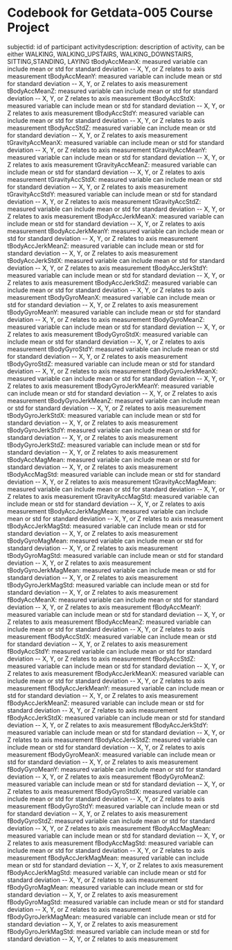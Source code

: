 Codebook for Getdata-005 Course Project
=======================
subjectid: id of participant
activitydescription: description of activity, can be either WALKING, WALKING_UPSTAIRS,
WALKING_DOWNSTAIRS, SITTING,STANDING, LAYING
tBodyAccMeanX: measured variable can include mean or std for standard deviation -- X,
Y, or  Z relates to axis measurement
tBodyAccMeanY: measured variable can include mean or std for standard deviation -- X,
Y, or  Z relates to axis measurement
tBodyAccMeanZ: measured variable can include mean or std for standard deviation -- X,
Y, or  Z relates to axis measurement
tBodyAccStdX: measured variable can include mean or std for standard deviation -- X, Y,
or  Z relates to axis measurement
tBodyAccStdY: measured variable can include mean or std for standard deviation -- X, Y,
or  Z relates to axis measurement
tBodyAccStdZ: measured variable can include mean or std for standard deviation -- X, Y,
or  Z relates to axis measurement
tGravityAccMeanX: measured variable can include mean or std for standard deviation --
X, Y, or  Z relates to axis measurement
tGravityAccMeanY: measured variable can include mean or std for standard deviation --
X, Y, or  Z relates to axis measurement
tGravityAccMeanZ: measured variable can include mean or std for standard deviation --
X, Y, or  Z relates to axis measurement
tGravityAccStdX: measured variable can include mean or std for standard deviation -- X,
Y, or  Z relates to axis measurement
tGravityAccStdY: measured variable can include mean or std for standard deviation -- X,
Y, or  Z relates to axis measurement
tGravityAccStdZ: measured variable can include mean or std for standard deviation -- X,
Y, or  Z relates to axis measurement
tBodyAccJerkMeanX: measured variable can include mean or std for standard deviation --
X, Y, or  Z relates to axis measurement
tBodyAccJerkMeanY: measured variable can include mean or std for standard deviation --
X, Y, or  Z relates to axis measurement
tBodyAccJerkMeanZ: measured variable can include mean or std for standard deviation --
X, Y, or  Z relates to axis measurement
tBodyAccJerkStdX: measured variable can include mean or std for standard deviation --
X, Y, or  Z relates to axis measurement
tBodyAccJerkStdY: measured variable can include mean or std for standard deviation --
X, Y, or  Z relates to axis measurement
tBodyAccJerkStdZ: measured variable can include mean or std for standard deviation --
X, Y, or  Z relates to axis measurement
tBodyGyroMeanX: measured variable can include mean or std for standard deviation -- X,
Y, or  Z relates to axis measurement
tBodyGyroMeanY: measured variable can include mean or std for standard deviation -- X,
Y, or  Z relates to axis measurement
tBodyGyroMeanZ: measured variable can include mean or std for standard deviation -- X,
Y, or  Z relates to axis measurement
tBodyGyroStdX: measured variable can include mean or std for standard deviation -- X,
Y, or  Z relates to axis measurement
tBodyGyroStdY: measured variable can include mean or std for standard deviation -- X,
Y, or  Z relates to axis measurement
tBodyGyroStdZ: measured variable can include mean or std for standard deviation -- X,
Y, or  Z relates to axis measurement
tBodyGyroJerkMeanX: measured variable can include mean or std for standard deviation --
X, Y, or  Z relates to axis measurement
tBodyGyroJerkMeanY: measured variable can include mean or std for standard deviation --
X, Y, or  Z relates to axis measurement
tBodyGyroJerkMeanZ: measured variable can include mean or std for standard deviation --
X, Y, or  Z relates to axis measurement
tBodyGyroJerkStdX: measured variable can include mean or std for standard deviation --
X, Y, or  Z relates to axis measurement
tBodyGyroJerkStdY: measured variable can include mean or std for standard deviation --
X, Y, or  Z relates to axis measurement
tBodyGyroJerkStdZ: measured variable can include mean or std for standard deviation --
X, Y, or  Z relates to axis measurement
tBodyAccMagMean: measured variable can include mean or std for standard deviation -- X,
Y, or  Z relates to axis measurement
tBodyAccMagStd: measured variable can include mean or std for standard deviation -- X,
Y, or  Z relates to axis measurement
tGravityAccMagMean: measured variable can include mean or std for standard deviation --
X, Y, or  Z relates to axis measurement
tGravityAccMagStd: measured variable can include mean or std for standard deviation --
X, Y, or  Z relates to axis measurement
tBodyAccJerkMagMean: measured variable can include mean or std for standard deviation
-- X, Y, or  Z relates to axis measurement
tBodyAccJerkMagStd: measured variable can include mean or std for standard deviation --
X, Y, or  Z relates to axis measurement
tBodyGyroMagMean: measured variable can include mean or std for standard deviation --
X, Y, or  Z relates to axis measurement
tBodyGyroMagStd: measured variable can include mean or std for standard deviation -- X,
Y, or  Z relates to axis measurement
tBodyGyroJerkMagMean: measured variable can include mean or std for standard deviation
-- X, Y, or  Z relates to axis measurement
tBodyGyroJerkMagStd: measured variable can include mean or std for standard deviation
-- X, Y, or  Z relates to axis measurement
fBodyAccMeanX: measured variable can include mean or std for standard deviation -- X,
Y, or  Z relates to axis measurement
fBodyAccMeanY: measured variable can include mean or std for standard deviation -- X,
Y, or  Z relates to axis measurement
fBodyAccMeanZ: measured variable can include mean or std for standard deviation -- X,
Y, or  Z relates to axis measurement
fBodyAccStdX: measured variable can include mean or std for standard deviation -- X, Y,
or  Z relates to axis measurement
fBodyAccStdY: measured variable can include mean or std for standard deviation -- X, Y,
or  Z relates to axis measurement
fBodyAccStdZ: measured variable can include mean or std for standard deviation -- X, Y,
or  Z relates to axis measurement
fBodyAccJerkMeanX: measured variable can include mean or std for standard deviation --
X, Y, or  Z relates to axis measurement
fBodyAccJerkMeanY: measured variable can include mean or std for standard deviation --
X, Y, or  Z relates to axis measurement
fBodyAccJerkMeanZ: measured variable can include mean or std for standard deviation --
X, Y, or  Z relates to axis measurement
fBodyAccJerkStdX: measured variable can include mean or std for standard deviation --
X, Y, or  Z relates to axis measurement
fBodyAccJerkStdY: measured variable can include mean or std for standard deviation --
X, Y, or  Z relates to axis measurement
fBodyAccJerkStdZ: measured variable can include mean or std for standard deviation --
X, Y, or  Z relates to axis measurement
fBodyGyroMeanX: measured variable can include mean or std for standard deviation -- X,
Y, or  Z relates to axis measurement
fBodyGyroMeanY: measured variable can include mean or std for standard deviation -- X,
Y, or  Z relates to axis measurement
fBodyGyroMeanZ: measured variable can include mean or std for standard deviation -- X,
Y, or  Z relates to axis measurement
fBodyGyroStdX: measured variable can include mean or std for standard deviation -- X,
Y, or  Z relates to axis measurement
fBodyGyroStdY: measured variable can include mean or std for standard deviation -- X,
Y, or  Z relates to axis measurement
fBodyGyroStdZ: measured variable can include mean or std for standard deviation -- X,
Y, or  Z relates to axis measurement
fBodyAccMagMean: measured variable can include mean or std for standard deviation -- X,
Y, or  Z relates to axis measurement
fBodyAccMagStd: measured variable can include mean or std for standard deviation -- X,
Y, or  Z relates to axis measurement
fBodyAccJerkMagMean: measured variable can include mean or std for standard deviation
-- X, Y, or  Z relates to axis measurement
fBodyAccJerkMagStd: measured variable can include mean or std for standard deviation --
X, Y, or  Z relates to axis measurement
fBodyGyroMagMean: measured variable can include mean or std for standard deviation --
X, Y, or  Z relates to axis measurement
fBodyGyroMagStd: measured variable can include mean or std for standard deviation -- X,
Y, or  Z relates to axis measurement
fBodyGyroJerkMagMean: measured variable can include mean or std for standard deviation
-- X, Y, or  Z relates to axis measurement
fBodyGyroJerkMagStd: measured variable can include mean or std for standard deviation
-- X, Y, or  Z relates to axis measurement